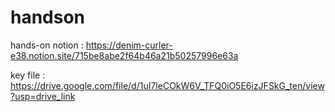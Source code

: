 # handson

hands-on notion : https://denim-curler-e38.notion.site/715be8abe2f64b46a21b50257996e63a

key file : https://drive.google.com/file/d/1uI7leCOkW6V_TFQ0iO5E6izJFSkG_ten/view?usp=drive_link

